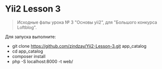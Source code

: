 # Yii2 Lesson 3
>Исходные фалы урока № 3 "Основы yii2", для "Большого конкурса Loftblog".

Для запуска выполните:

- git clone https://github.com/zindzay/Yii2-Lesson-3.git app_catalog
- cd app_catalog
- composer install
- php -S localhost:8000 -t web/